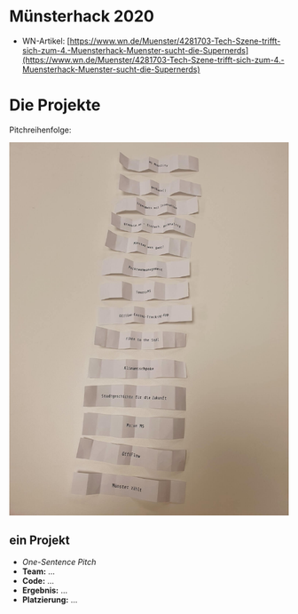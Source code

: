 # Münsterhack 2020

- WN-Artikel: [https://www.wn.de/Muenster/4281703-Tech-Szene-trifft-sich-zum-4.-Muensterhack-Muenster-sucht-die-Supernerds](https://www.wn.de/Muenster/4281703-Tech-Szene-trifft-sich-zum-4.-Muensterhack-Muenster-sucht-die-Supernerds)

# Die Projekte

Pitchreihenfolge:

![Pitchreihenfolge](./images/pitchreihenfolge2020.jpg)

## ein Projekt

- _One-Sentence Pitch_
- **Team:** ...
- **Code:** ...
- **Ergebnis:** ...
- **Platzierung:** ...

